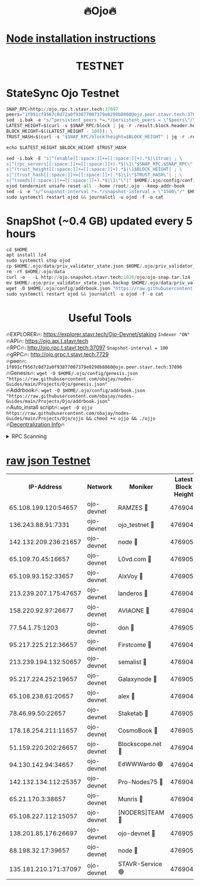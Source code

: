 <h1 align="center"> 🔥Ojo🔥</h1>

[Node installation instructions](https://github.com/obajay/nodes-Guides/tree/main/Projects/Ojo)
=

<h1 align="center"> TESTNET</h1>

# StateSync Ojo Testnet
```python
SNAP_RPC=http://ojo.rpc.t.stavr.tech:37097
peers="1f091cf9567c0d72a0f93877007379e0298b8860@ojo.peer.stavr.tech:37096"
sed -i.bak -e "s/^persistent_peers *=.*/persistent_peers = \"$peers\"/" $HOME/.ojo/config/config.toml
LATEST_HEIGHT=$(curl -s $SNAP_RPC/block | jq -r .result.block.header.height); \
BLOCK_HEIGHT=$((LATEST_HEIGHT - 100)); \
TRUST_HASH=$(curl -s "$SNAP_RPC/block?height=$BLOCK_HEIGHT" | jq -r .result.block_id.hash)

echo $LATEST_HEIGHT $BLOCK_HEIGHT $TRUST_HASH

sed -i.bak -E "s|^(enable[[:space:]]+=[[:space:]]+).*$|\1true| ; \
s|^(rpc_servers[[:space:]]+=[[:space:]]+).*$|\1\"$SNAP_RPC,$SNAP_RPC\"| ; \
s|^(trust_height[[:space:]]+=[[:space:]]+).*$|\1$BLOCK_HEIGHT| ; \
s|^(trust_hash[[:space:]]+=[[:space:]]+).*$|\1\"$TRUST_HASH\"| ; \
s|^(seeds[[:space:]]+=[[:space:]]+).*$|\1\"\"|" $HOME/.ojo/config/config.toml
ojod tendermint unsafe-reset-all --home /root/.ojo --keep-addr-book
sed -i -e "s/^snapshot-interval *=.*/snapshot-interval = \"1500\"/" $HOME/.ojo/config/app.toml
sudo systemctl restart ojod && journalctl -u ojod -f -o cat
```
# SnapShot (~0.4 GB) updated every 5 hours
```python
cd $HOME
apt install lz4
sudo systemctl stop ojod
cp $HOME/.ojo/data/priv_validator_state.json $HOME/.ojo/priv_validator_state.json.backup
rm -rf $HOME/.ojo/data
curl -o - -L http://ojo.snapshot.stavr.tech:1026/ojo/ojo-snap.tar.lz4 | lz4 -c -d - | tar -x -C $HOME/.ojo --strip-components 2
mv $HOME/.ojo/priv_validator_state.json.backup $HOME/.ojo/data/priv_validator_state.json
wget -O $HOME/.ojo/config/addrbook.json "https://raw.githubusercontent.com/obajay/nodes-Guides/main/Projects/Ojo/addrbook.json"
sudo systemctl restart ojod && journalctl -u ojod -f -o cat
```
 <h1 align="center"> Useful Tools</h1>

🔥EXPLORER🔥:        https://explorer.stavr.tech/Ojo-Devnet/staking        `Indexer "ON"` \
🔥API🔥:                     https://ojo.api.t.stavr.tech \
🔥RPC🔥:                    http://ojo.rpc.t.stavr.tech:37097              `Snapshot-interval = 100` \
🔥gRPC🔥:                  http://ojo.grpc.t.stavr.tech:7729 \
🔥peer🔥:                   `1f091cf9567c0d72a0f93877007379e0298b8860@ojo.peer.stavr.tech:37096` \
🔥Genesis🔥:    ```wget -O $HOME/.ojo/config/genesis.json "https://raw.githubusercontent.com/obajay/nodes-Guides/main/Projects/Ojo/genesis.json"``` \
🔥Addrbook🔥:    ```wget -O $HOME/.ojo/config/addrbook.json "https://raw.githubusercontent.com/obajay/nodes-Guides/main/Projects/Ojo/addrbook.json"``` \
🔥Auto_install script🔥: ```wget -O ojjo https://raw.githubusercontent.com/obajay/nodes-Guides/main/Projects/Ojo/ojjo && chmod +x ojjo && ./ojjo``` \
🔥[Decentralization Info](https://github.com/obajay/StateSync-snapshots/tree/main/Projects/Ojo/Decentralization)🔥



<details>
<summary>RPC Scanning</summary>

<h2 align="center"> We scan nodes in real time every 4 hours. And we provide the final result of RPC endpoints.
We cannot influence the operation of these nodes in any way. </h2>


```python
If Voting Power is higher than 0 --> then the Node is a validator of the network and may be subject to attack and be a potential threat to the chain.
```
```python
We marked such validators with a red symbol
```

</details>

[raw json Testnet](https://rpc-check.ojot.stavr.tech/ojot/rpc-ojot-result.json)
=


<table><tr><th>IP-Address</th><th>Network</th><th>Moniker</th><th>Latest Block Height</th><th>Earliest Block Height</th><th>Catching Up</th><th>Tx Index</th><th>Voting Power</th><th>Scan Time</th></tr><tr><td>65.108.199.120:54657</td><td>ojo-devnet</td><td>RAMZES 🔴</td><td>4769046</td><td>306156</td><td>False</td><td>on</td><td>15420</td><td>2024-01-02T00:59:55.298714713UTC</td></tr><tr><td>136.243.88.91:7331</td><td>ojo-devnet</td><td>ojo_testnet 🔴</td><td>4769047</td><td>308845</td><td>False</td><td>on</td><td>1000</td><td>2024-01-02T01:00:01.611253894UTC</td></tr><tr><td>142.132.209.236:21657</td><td>ojo-devnet</td><td>node 🔴</td><td>4769050</td><td>350001</td><td>False</td><td>on</td><td>1999</td><td>2024-01-02T01:00:17.609829975UTC</td></tr><tr><td>65.109.70.45:16657</td><td>ojo-devnet</td><td>L0vd.com 🔴</td><td>4769052</td><td>695918</td><td>False</td><td>off</td><td>998</td><td>2024-01-02T01:00:28.541118991UTC</td></tr><tr><td>65.109.93.152:33657</td><td>ojo-devnet</td><td>AlxVoy 🔴</td><td>4769050</td><td>2319801</td><td>False</td><td>on</td><td>4536782</td><td>2024-01-02T01:00:17.369476156UTC</td></tr><tr><td>213.239.207.175:47657</td><td>ojo-devnet</td><td>landeros 🔴</td><td>4769049</td><td>2714001</td><td>False</td><td>off</td><td>11083</td><td>2024-01-02T01:00:12.403454772UTC</td></tr><tr><td>158.220.92.97:26677</td><td>ojo-devnet</td><td>AVIAONE 🔴</td><td>4769049</td><td>2754001</td><td>False</td><td>on</td><td>13867</td><td>2024-01-02T01:00:12.178678389UTC</td></tr><tr><td>77.54.1.75:1203</td><td>ojo-devnet</td><td>don 🔴</td><td>4769050</td><td>2906401</td><td>False</td><td>on</td><td>10</td><td>2024-01-02T01:00:20.583154744UTC</td></tr><tr><td>95.217.225.212:36657</td><td>ojo-devnet</td><td>Firstcome 🔴</td><td>4769047</td><td>2985946</td><td>False</td><td>on</td><td>13566</td><td>2024-01-02T01:00:01.337958626UTC</td></tr><tr><td>213.239.194.132:50657</td><td>ojo-devnet</td><td>semalist 🔴</td><td>4769046</td><td>3223522</td><td>False</td><td>on</td><td>19037</td><td>2024-01-02T00:59:55.536545847UTC</td></tr><tr><td>95.217.224.252:19657</td><td>ojo-devnet</td><td>Galaxynode 🔴</td><td>4769051</td><td>3685492</td><td>False</td><td>on</td><td>11888</td><td>2024-01-02T01:00:25.513780251UTC</td></tr><tr><td>65.108.238.61:20657</td><td>ojo-devnet</td><td>alex 🔴</td><td>4769046</td><td>4158001</td><td>False</td><td>on</td><td>11359</td><td>2024-01-02T00:59:54.960819037UTC</td></tr><tr><td>78.46.99.50:22657</td><td>ojo-devnet</td><td>Staketab 🔴</td><td>4769052</td><td>4254801</td><td>False</td><td>on</td><td>1276</td><td>2024-01-02T01:00:28.790176977UTC</td></tr><tr><td>178.18.254.211:11657</td><td>ojo-devnet</td><td>CosmoBook 🔴</td><td>4769050</td><td>4392001</td><td>False</td><td>off</td><td>1057</td><td>2024-01-02T01:00:20.044335450UTC</td></tr><tr><td>51.159.220.202:26657</td><td>ojo-devnet</td><td>Blockscope.net 🔴</td><td>4769046</td><td>4425001</td><td>False</td><td>on</td><td>981</td><td>2024-01-02T00:59:54.613672127UTC</td></tr><tr><td>94.130.142.94:34657</td><td>ojo-devnet</td><td>EdWWWardo 🟢</td><td>4769049</td><td>4438946</td><td>False</td><td>on</td><td>0</td><td>2024-01-02T01:00:14.953177421UTC</td></tr><tr><td>142.132.134.112:25357</td><td>ojo-devnet</td><td>Pro-Nodes75 🔴</td><td>4769047</td><td>4669047</td><td>False</td><td>on</td><td>24651</td><td>2024-01-02T00:59:58.552033932UTC</td></tr><tr><td>65.21.170.3:38657</td><td>ojo-devnet</td><td>Munris 🔴</td><td>4769047</td><td>4669047</td><td>False</td><td>off</td><td>20123</td><td>2024-01-02T01:00:00.959803636UTC</td></tr><tr><td>65.108.227.112:15057</td><td>ojo-devnet</td><td>[NODERS]TEAM 🔴</td><td>4769051</td><td>4669051</td><td>False</td><td>off</td><td>9999</td><td>2024-01-02T01:00:25.876937580UTC</td></tr><tr><td>138.201.85.176:26697</td><td>ojo-devnet</td><td>ojo-devnet 🔴</td><td>4769052</td><td>4669052</td><td>False</td><td>on</td><td>1000024000</td><td>2024-01-02T01:00:28.205742911UTC</td></tr><tr><td>88.198.32.17:39657</td><td>ojo-devnet</td><td>node 🔴</td><td>4769050</td><td>4710001</td><td>False</td><td>on</td><td>81891</td><td>2024-01-02T01:00:20.830963229UTC</td></tr><tr><td>135.181.210.171:37097</td><td>ojo-devnet</td><td>STAVR-Service 🟢</td><td>4769046</td><td>4766001</td><td>False</td><td>on</td><td>0</td><td>2024-01-02T00:59:56.241692499UTC</td></tr></table>
